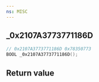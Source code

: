 ```yaml
---
ns: MISC
---
```

## _0x2107A3773771186D

```c
// 0x2107A3773771186D 0x78350773
BOOL _0x2107A3773771186D();
```


## Return value
